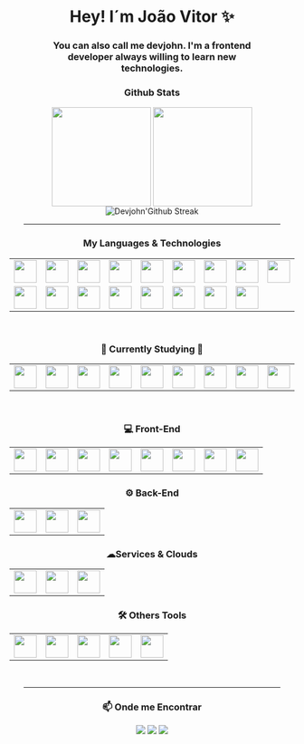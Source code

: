 <div style="width: 100%" align="center">
    <h1>Hey! I´m João Vitor ✨</h1>
    <div style="width: 80%">
        <h3>You can also call me devjohn. I'm a frontend developer always willing to learn new technologies.
        <h3/>
    </div>
</div>

<div style="width: 100%" align="center">
    <h3>Github Stats</h3>
    <p align="center">
        <a style="text-decoration: none" >
            <img align="center"  height="175px" src="https://github-readme-stats.vercel.app/api?username=devjohn42&show_icons=true&hide_border=true&title_color=32A1B9&amp&icon_color=79FF97&amp&text_color=e3edf7&amp&bg_color=23232f&count_private=true&include_all_commits=true"/>
        </a>
        <a style="text-decoration: none" >
            <img align="center" height="175px"  src="https://github-readme-stats.vercel.app/api/top-langs/?username=devjohn42&text_color=e3edf7&bg_color=23232f&title_color=32A1B9&langs_count=8&layout=compact&hide_border=true" />
        </a>
        <a style="text-decoration: none" >
            <img src="https://github-readme-streak-stats.herokuapp.com?user=devjohn42&border_radius=6&hide_border=true&date_format=M%20j%5B%2C%20Y%5D&card_width=742&card_height=175&background=23232f&stroke=e3edf7&ring=79FF97&fire=79FF97&currStreakNum=32A1B9&sideNums=32A1B9&currStreakLabel=32A1B9&sideLabels=32A1B9&dates=e3edf7" alt="Devjohn'Github Streak" />      
        </a>
</p>
</div>

<div align="center">
<hr width="90%" align="center">
    <h3>My Languages & Technologies</h3>
    <table>
  <tr>
        <td><img src="https://skillicons.dev/icons?i=html" height="40" width="40" align="top"/></td>
        <td><img src="https://skillicons.dev/icons?i=css" height="40" width="40" align="top"/></td>
        <td><img src="https://skillicons.dev/icons?i=js" height="40" width="40" align="top"/></td>
        <td><img src="https://skillicons.dev/icons?i=react" height="40" width="40" align="top"/></td>
        <td><img src="https://skillicons.dev/icons?i=nextjs" height="40" width="40" align="top"/></td>
        <!--<td><img src="https://skillicons.dev/icons?i=electron" height="40" width="40" align="top"/></td>-->
        <td><img src="https://skillicons.dev/icons?i=tailwind" height="40" width="40" align="top"/></td>
        <td><img src="https://skillicons.dev/icons?i=styledcomponents" height="40" width="40" align="top"/></td>
        <td><img src="https://skillicons.dev/icons?i=nodejs" height="40" width="40" align="top"/></td>
        <td><img src="https://skillicons.dev/icons?i=ts" height="40" width="40" align="top"/></td>
        <td><img src="https://skillicons.dev/icons?i=express" height="40" width="40" align="top"/></td>
        <!--<td><img src="https://skillicons.dev/icons?i=mongodb" height="40" width="40" align="top"/></td>-->
  </tr>
  <tr>
        <td><img src="https://skillicons.dev/icons?i=discord" height="40" width="40" align="top"/></td>
        <!--<td><img src="https://skillicons.dev/icons?i=discordjs" height="40" width="40" align="top"/></td>-->
        <!--<td><img src="https://skillicons.dev/icons?i=bots" height="40" width="40" align="top"/></td>-->
        <td><img src="https://skillicons.dev/icons?i=gcp" height="40" width="40" align="top"/></td>
        <td><img src="https://skillicons.dev/icons?i=vercel" height="40" width="40" align="top"/></td>
        <!--<td><img src="https://skillicons.dev/icons?i=firebase" height="40" width="40" align="top"/></td>-->
        <td><img src="https://skillicons.dev/icons?i=netlify" height="40" width="40" align="top"/></td>
        <td><img src="https://skillicons.dev/icons?i=vite" height="40" width="40" align="top"/></td>
        <td><img src="https://skillicons.dev/icons?i=vscode" height="40" width="40" align="top"/></td>
        <td><img src="https://skillicons.dev/icons?i=git" height="40" width="40" align="top"/></td>
        <td><img src="https://skillicons.dev/icons?i=github" height="40" width="40" align="top"/></td>
  </tr>
</table>
</div>
<br>
<div align="center">
    <h3>🎯 Currently Studying 🎯</h3>
    <table>
  <tr>
        <td><img src="https://skillicons.dev/icons?i=react" height="40" width="40" align="top"/></td>
        <td><img src="https://skillicons.dev/icons?i=nextjs" height="40" width="40" align="top"/></td>
        <td><img src="https://skillicons.dev/icons?i=electron" height="40" width="40" align="top"/></td>
        <td><img src="https://skillicons.dev/icons?i=ts" height="40" width="40" align="top"/></td>
        <td><img src="https://skillicons.dev/icons?i=nodejs" height="40" width="40" align="top"/></td>
        <td><img src="https://skillicons.dev/icons?i=firebase" height="40" width="40" align="top"/></td>
        <td><img src="https://skillicons.dev/icons?i=mongodb" height="40" width="40" align="top"/></td>
        <td><img src="https://skillicons.dev/icons?i=discord" height="40" width="40" align="top"/></td>
        <td><img src="https://skillicons.dev/icons?i=discordjs" height="40" width="40" align="top"/></td>
        <td><img src="https://skillicons.dev/icons?i=bots" height="40" width="40" align="top"/></td>
  </tr>
</table>
</div>
<br>
<div align="center">
    <h3>💻 Front-End</h3>
    <table>
     <tr>
        <td><img src="https://skillicons.dev/icons?i=html"height="40" width="40" align="top"/></td>
        <td><img src="https://skillicons.dev/icons?i=css"height="40" width="40" align="top"/></td>
        <td><img src="https://skillicons.dev/icons?i=js"height="40" width="40" align="top"/></td>
        <td><img src="https://skillicons.dev/icons?i=ts" height="40" width="40" align="top"/></td>
        <td><img src="https://skillicons.dev/icons?i=react"height="40" width="40" align="top"/></td>
        <td><img src="https://skillicons.dev/icons?i=nextjs"height="40" width="40" align="top"/></td>
        <!--<td><img src="https://skillicons.dev/icons?i=electron"height="40" width="40" align="top"/></td>-->
        <td><img src="https://skillicons.dev/icons?i=tailwind"height="40" width="40" align="top"/></td>
        <td><img src="https://skillicons.dev/icons?i=styledcomponents"height="40" width="40" align="top"/></td>
     </tr>
    </table>
</div>

<div align="center">
    <h3>⚙ Back-End️</h3>
    <table>
     <tr>
        <td><img src="https://skillicons.dev/icons?i=nodejs" height="40" width="40" align="top"/></td>
        <td><img src="https://skillicons.dev/icons?i=ts" height="40" width="40" align="top"/></td>
        <td><img src="https://skillicons.dev/icons?i=express" height="40" width="40" align="top"/></td>
        <!--<td><img src="https://skillicons.dev/icons?i=discordjs" height="40" width="40" align="top"/></td>-->
        <!--<td><img src="https://skillicons.dev/icons?i=mongodb" height="40" width="40" align="top"/></td>-->
     </tr>
    </table>
</div>
<div align="center">
    <h3>☁Services & Clouds</h3>
    <table>
     <tr>
        <td><img src="https://skillicons.dev/icons?i=gcp" height="40" width="40" align="top"/></td>
        <td><img src="https://skillicons.dev/icons?i=vercel" height="40" width="40" align="top"/></td>
        <!--<td><img src="https://skillicons.dev/icons?i=firebase" height="40" width="40" align="top"/></td>-->
        <td><img src="https://skillicons.dev/icons?i=netlify" height="40" width="40" align="top"/></td>
        <!--<td><img src="https://skillicons.dev/icons?i=bots" height="40" width="40" align="top"/></td>-->
     </tr>
    </table>
</div>

<div align="center">
    <h3>🛠 Others Tools️</h3>
    <table>
     <tr>
        <td><img src="https://skillicons.dev/icons?i=vite" height="40" width="40" align="top"/></td>
        <!--<td><img src="https://skillicons.dev/icons?i=vitest" height="40" width="40" align="top"/></td>-->
        <td><img src="https://skillicons.dev/icons?i=vscode" height="40" width="40" align="top"/></td>
        <td><img src="https://skillicons.dev/icons?i=discord" height="40" width="40" align="top"/></td>
        <td><img src="https://skillicons.dev/icons?i=git" height="40" width="40" align="top"/></td>
        <td><img src="https://skillicons.dev/icons?i=github" height="40" width="40" align="top"/></td>
     </tr>
    </table>
<br>

</div>

<div align="center">
<hr width="90%" align="center">
    <h3>📫 Onde me Encontrar</h3>
    <div>
     <a href="https://www.linkedin.com/in/jo%C3%A3o-vitor-cardoso-barbosa-407173225/" target="_blank" style="text-decoration: none" >
      <img src="https://img.shields.io/badge/LinkedIn-0077B5?style=for-the-badge&logo=linkedin&logoColor=white"/>
     </a>
     <a href="https://www.instagram.com/devjohn42/" target="_blank" style="text-decoration: none" >
      <img src="https://img.shields.io/badge/Instagram-fe4164?style=for-the-badge&logo=instagram&logoColor=white"/>
     </a> 
     <a href="https://twitter.com/devjohn42" target="_blank" style="text-decoration: none" >
      <img src="https://img.shields.io/badge/Twitter-1DA1F2?style=for-the-badge&logo=twitter&logoColor=white"/>
     </a>
    </div>

</div>


</div>


